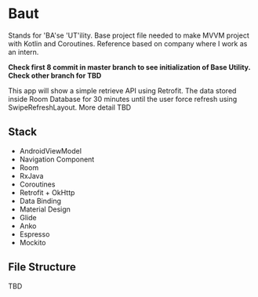 # Baut
Stands for 'BA'se 'UT'ility. Base project file needed to make MVVM project with Kotlin and Coroutines. Reference based on company where I work as an intern.

**Check first 8 commit in master branch to see initialization of Base Utility.**
**Check other branch for TBD**

This app will show a simple retrieve API using Retrofit. The data stored inside Room Database for 30 minutes until the user force refresh using SwipeRefreshLayout. More detail TBD


## Stack
- AndroidViewModel
- Navigation Component
- Room
- RxJava
- Coroutines
- Retrofit + OkHttp
- Data Binding
- Material Design
- Glide
- Anko
- Espresso
- Mockito

## File Structure

TBD

##
